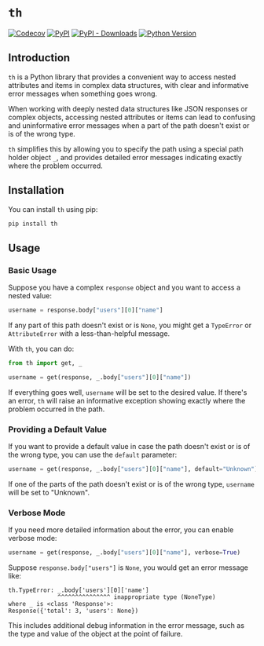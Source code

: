 # `th`

[![Codecov](https://img.shields.io/codecov/c/github/tsv1/th/master.svg?style=flat-square)](https://codecov.io/gh/tsv1/th)
[![PyPI](https://img.shields.io/pypi/v/th.svg?style=flat-square)](https://pypi.python.org/pypi/th/)
[![PyPI - Downloads](https://img.shields.io/pypi/dm/th?style=flat-square)](https://pypi.python.org/pypi/th/)
[![Python Version](https://img.shields.io/pypi/pyversions/th.svg?style=flat-square)](https://pypi.python.org/pypi/th/)

## Introduction

`th` is a Python library that provides a convenient way to access nested attributes and items in complex data structures, with clear and informative error messages when something goes wrong.

When working with deeply nested data structures like JSON responses or complex objects, accessing nested attributes or items can lead to confusing and uninformative error messages when a part of the path doesn't exist or is of the wrong type.

`th` simplifies this by allowing you to specify the path using a special path holder object `_`, and provides detailed error messages indicating exactly where the problem occurred.

## Installation

You can install `th` using pip:

```sh
pip install th
```

## Usage

### Basic Usage

Suppose you have a complex `response` object and you want to access a nested value:

```python
username = response.body["users"][0]["name"]
```

If any part of this path doesn't exist or is `None`, you might get a `TypeError` or `AttributeError` with a less-than-helpful message.

With `th`, you can do:

```python
from th import get, _

username = get(response, _.body["users"][0]["name"])
```

If everything goes well, `username` will be set to the desired value. If there's an error, `th` will raise an informative exception showing exactly where the problem occurred in the path.

### Providing a Default Value

If you want to provide a default value in case the path doesn't exist or is of the wrong type, you can use the `default` parameter:

```python
username = get(response, _.body["users"][0]["name"], default="Unknown")
```

If one of the parts of the path doesn't exist or is of the wrong type, `username` will be set to "Unknown".

### Verbose Mode

If you need more detailed information about the error, you can enable verbose mode:

```python
username = get(response, _.body["users"][0]["name"], verbose=True)
```

Suppose `response.body["users"]` is `None`, you would get an error message like:

```
th.TypeError: _.body['users'][0]['name']
              ^^^^^^^^^^^^^^^ inappropriate type (NoneType)
where _ is <class 'Response'>:
Response({'total': 3, 'users': None})
```

This includes additional debug information in the error message, such as the type and value of the object at the point of failure.
